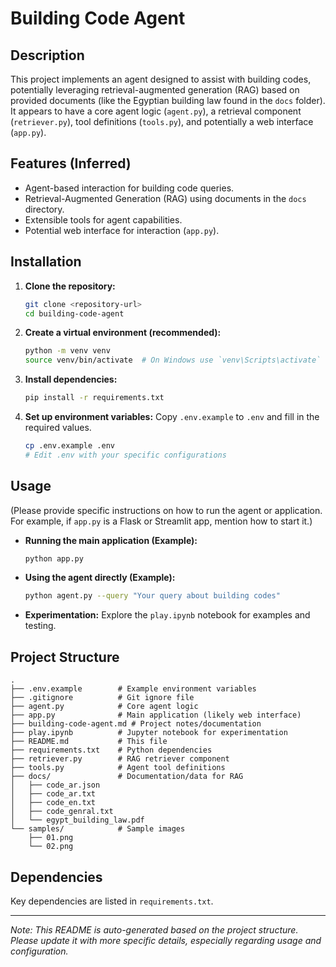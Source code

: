 # Building Code Agent

## Description

This project implements an agent designed to assist with building codes, potentially leveraging retrieval-augmented generation (RAG) based on provided documents (like the Egyptian building law found in the `docs` folder). It appears to have a core agent logic (`agent.py`), a retrieval component (`retriever.py`), tool definitions (`tools.py`), and potentially a web interface (`app.py`).

## Features (Inferred)

*   Agent-based interaction for building code queries.
*   Retrieval-Augmented Generation (RAG) using documents in the `docs` directory.
*   Extensible tools for agent capabilities.
*   Potential web interface for interaction (`app.py`).

## Installation

1.  **Clone the repository:**
    ```bash
    git clone <repository-url>
    cd building-code-agent
    ```
2.  **Create a virtual environment (recommended):**
    ```bash
    python -m venv venv
    source venv/bin/activate  # On Windows use `venv\Scripts\activate`
    ```
3.  **Install dependencies:**
    ```bash
    pip install -r requirements.txt
    ```
4.  **Set up environment variables:**
    Copy `.env.example` to `.env` and fill in the required values.
    ```bash
    cp .env.example .env
    # Edit .env with your specific configurations
    ```

## Usage

(Please provide specific instructions on how to run the agent or application. For example, if `app.py` is a Flask or Streamlit app, mention how to start it.)

*   **Running the main application (Example):**
    ```bash
    python app.py
    ```
*   **Using the agent directly (Example):**
    ```bash
    python agent.py --query "Your query about building codes"
    ```
*   **Experimentation:**
    Explore the `play.ipynb` notebook for examples and testing.

## Project Structure

```
.
├── .env.example        # Example environment variables
├── .gitignore          # Git ignore file
├── agent.py            # Core agent logic
├── app.py              # Main application (likely web interface)
├── building-code-agent.md # Project notes/documentation
├── play.ipynb          # Jupyter notebook for experimentation
├── README.md           # This file
├── requirements.txt    # Python dependencies
├── retriever.py        # RAG retriever component
├── tools.py            # Agent tool definitions
├── docs/               # Documentation/data for RAG
│   ├── code_ar.json
│   ├── code_ar.txt
│   ├── code_en.txt
│   ├── code_genral.txt
│   └── egypt_building_law.pdf
└── samples/            # Sample images
    ├── 01.png
    └── 02.png
```

## Dependencies

Key dependencies are listed in `requirements.txt`.

---

*Note: This README is auto-generated based on the project structure. Please update it with more specific details, especially regarding usage and configuration.*
